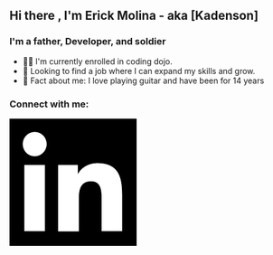 ## Hi there , I'm Erick Molina - aka [Kadenson]

### I'm a father, Developer, and soldier
- 🐱‍👤 I'm currently enrolled in coding dojo.
- 🥅 Looking to find a job where I can expand my skills and grow.
- 🎸 Fact about me: I love playing guitar and have been for 14 years

### Connect with me:

[![website](linkin.png)](https://linkedin.com/in/erick-molina-64718a185/)
